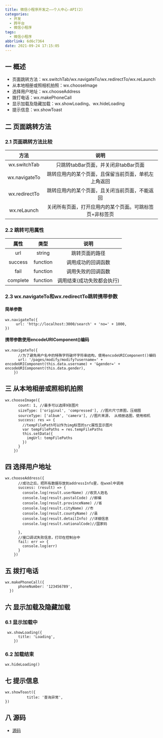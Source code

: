 ```yaml
---
title: 微信小程序开发之——个人中心-API(2)
categories:
  - 开发
  - 跨平台
  - 微信小程序
tags:
  - 微信小程序
abbrlink: 6d6c7364
date: 2021-09-24 17:15:05
---
```

## 一 概述

* 页面跳转方法：wx.switchTab/wx.navigateTo/wx.redirectTo/wx.reLaunch
* 从本地相册或照相机拍照：wx.chooseImage
* 选择用户地址：wx.chooseAddress
* 拨打电话：wx.makePhoneCall
* 显示加载及隐藏加载：wx.showLoading、wx.hideLoading
* 提示信息：wx.showToast

<!--more-->

## 二 页面跳转方法

### 2.1 页面跳转方法比较

|     方法      |                          说明                           |
| :-----------: | :-----------------------------------------------------: |
| wx.switchTab  |          只跳转tabBar页面，并关闭非tabBar页面           |
| wx.navigateTo |  跳转应用内的某个页面，且保留当前页面，单机左上角返回   |
| wx.redirectTo |     跳转应用内的某个页面，且关闭当前页面，不能返回      |
|  wx.reLaunch  | 关闭所有页面，打开应用内的某个页面。可跳标签页+非标签页 |

### 2.2 跳转可用属性

|   属性   |   类型   |            说明            |
| :------: | :------: | :------------------------: |
|   url    |  string  |       跳转页面的路径       |
| success  | function |     调用成功的回调函数     |
|   fail   | function |     调用失败的回调函数     |
| complete | function | 调用结束(成功失败都会执行) |

### 2.3 wx.navigateTo和wx.redirectTo跳转携带参数

#### 简单参数

```
wx.navigateTo({
	 url: 'http://localhost:3000/search' + 'no=' + 1000,
})
```

#### 携带参数使用encodeURIComponent()编码

```
wx.navigateTo({
      //为了避免用户名中的特殊字符破坏字符串结构，使用encodeURIComponent()编码
      url: '/pages/modify/modify?username=' + encodeURIComponent(this.data.username) + '&gender=' + encodeURIComponent(this.data.gender),
    })
```

## 三 从本地相册或照相机拍照

```
wx.chooseImage({
      count: 1, //最多可以选择9张图片
      sizeType: ['original', 'compressed'], //图片尺寸原图，压缩图
      sourceType: ['album', 'camera'], //图片来源， 从相册选图，使用相机
      success: res => {
        //tempFilePath可以作为img标签的src属性显示图片
        var tempFilePaths = res.tempFilePaths
        this.setData({
          imgUrl: tempFilePaths
        })
      }
    })
```

## 四 选择用户地址

```
wx.chooseAddress({
      //成功之后，把所有数据存放到addressInfo里，在wxml中调用
      success: (result) => {
        console.log(result.userName) //收货人姓名
        console.log(result.postalCode) //邮编
        console.log(result.provinceName) //省
        console.log(result.cityName) //市
        console.log(result.countyName) //县
        console.log(result.detailInfo) //详细信息
        console.log(result.nationalCode)//国家码
     
      },
      //接口调试失败信息，打印在控制台中
      fail: err => {
        console.log(err)
      }
    })
```

## 五 拨打电话

```
wx.makePhoneCall({
      phoneNumber: '123456789',
  })
```

## 六 显示加载及隐藏加载

### 6.1 显示加载中

```
 wx.showLoading({
      title: 'Loading',
    })
```

### 6.2 加载结束

```
wx.hideLoading()
```

## 七 提示信息

```
wx.showToast({
          title: '查询异常',
})
```

## 八 源码
* [源码](https://download.csdn.net/download/Calvin_zhou/24419372)